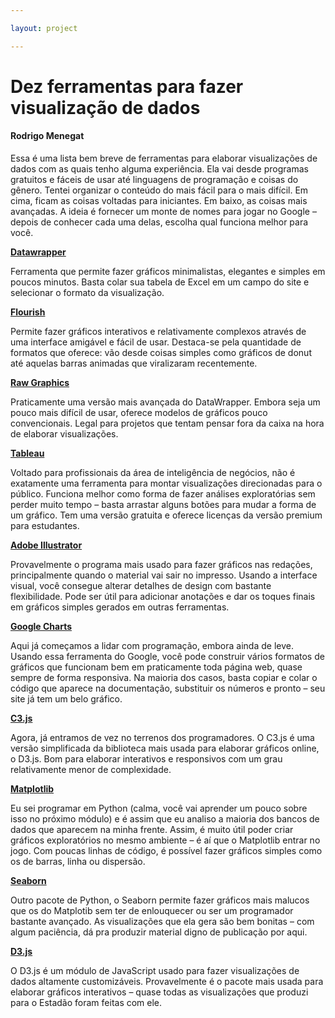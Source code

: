```yaml
---

layout: project

---
```


# Dez ferramentas para fazer visualização de dados
#### Rodrigo Menegat

Essa é uma lista bem breve de ferramentas para elaborar visualizações de dados com as quais tenho alguma experiência. Ela vai desde programas gratuitos e fáceis de usar até linguagens de programação e coisas do gênero. Tentei organizar o conteúdo do mais fácil para o mais difícil. Em cima, ficam as coisas voltadas para iniciantes. Em baixo, as coisas mais avançadas. A ideia é fornecer um monte de nomes para jogar no Google – depois de conhecer cada uma delas, escolha qual funciona melhor para você.

[**Datawrapper**](https://www.datawrapper.de/)

Ferramenta que permite fazer gráficos minimalistas, elegantes e simples em poucos minutos. Basta colar sua tabela de Excel em um campo do site e selecionar o formato da visualização.

[**Flourish**](https://flourish.studio)

Permite fazer gráficos interativos e relativamente complexos através de uma interface amigável e fácil de usar. Destaca-se pela quantidade de formatos que oferece: vão desde coisas simples como gráficos de donut até aquelas barras animadas que viralizaram recentemente.

[**Raw Graphics**](https://rawgraphs.io/)

Praticamente uma versão mais avançada do DataWrapper. Embora seja um pouco mais difícil de usar, oferece modelos de gráficos pouco convencionais. Legal para projetos que tentam pensar fora da caixa na hora de elaborar visualizações.

[**Tableau**](https://www.tableau.com/pt-br)

Voltado para profissionais da área de inteligência de negócios, não é exatamente uma ferramenta para montar visualizações direcionadas para o público. Funciona melhor como forma de fazer análises exploratórias sem perder muito tempo – basta arrastar alguns botões para mudar a forma de um gráfico. Tem uma versão gratuita e oferece licenças da versão premium para estudantes.

[**Adobe Illustrator**](https://www.adobe.com/br/products/illustrator.html)

Provavelmente o programa mais usado para fazer gráficos nas redações, principalmente quando o material vai sair no impresso. Usando a interface visual, você consegue alterar detalhes de design com bastante flexibilidade. Pode ser útil para adicionar anotações e dar os toques finais em gráficos simples gerados em outras ferramentas.

[**Google Charts**](https://developers.google.com/chart/interactive/docs/gallery/barchart)

Aqui já começamos a lidar com programação, embora ainda de leve. Usando essa ferramenta do Google, você pode construir vários formatos de gráficos que funcionam bem em praticamente toda página web, quase sempre de forma responsiva. Na maioria dos casos, basta copiar e colar o código que aparece na documentação, substituir os números e pronto – seu site já tem um belo gráfico.

[**C3.js**](https://c3js.org/)

Agora, já entramos de vez no terrenos dos programadores. O C3.js é uma versão simplificada da biblioteca mais usada para elaborar gráficos online, o D3.js. Bom para elaborar interativos e responsivos com um grau relativamente menor de complexidade.

[**Matplotlib**](https://matplotlib.org/)

Eu sei programar em Python (calma, você vai aprender um pouco sobre isso no próximo módulo) e é assim que eu analiso a maioria dos bancos de dados que aparecem na minha frente. Assim, é muito útil poder criar gráficos exploratórios no mesmo ambiente – é aí que o Matplotlib entrar no jogo. Com poucas linhas de código, é possível fazer gráficos simples como os de barras, linha ou dispersão.

[**Seaborn**](https://seaborn.pydata.org/)

Outro pacote de Python, o Seaborn permite fazer gráficos mais malucos que os do Matplotib sem ter de enlouquecer ou ser um programador bastante avançado. As visualizações que ela gera são bem bonitas – com algum paciência, dá pra produzir material digno de publicação por aqui.

[**D3.js**](https://d3js.org/)

O D3.js é um módulo de JavaScript usado para fazer visualizações de dados altamente customizáveis. Provavelmente é o pacote mais usada para elaborar gráficos interativos – quase todas as visualizações que produzi para o Estadão foram feitas com ele.

